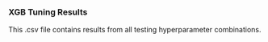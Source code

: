 ### XGB Tuning Results
This .csv file contains results from all testing hyperparameter combinations.
